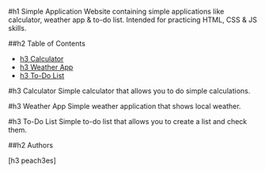 #h1 Simple Application
Website containing simple applications like calculator, weather app &amp; to-do list. Intended for practicing HTML, CSS &amp; JS skills.

##h2 Table of Contents

- [h3 Calculator](#Calculator)
- [h3 Weather App](#Weather-App)
- [h3 To-Do List](#To-Do-List)

#h3 Calculator
Simple calculator that allows you to do simple calculations.

#h3 Weather App
Simple weather application that shows local weather.

#h3 To-Do List
Simple to-do list that allows you to create a list and check them.

##h2 Authors

[h3 peach3es]
